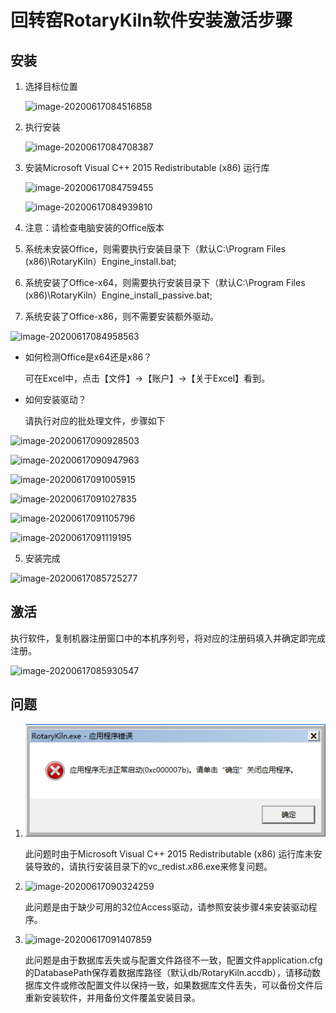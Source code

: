 # 回转窑RotaryKiln软件安装激活步骤

## 安装

1. 选择目标位置

	![image-20200617084516858](C:\Users\Admin\AppData\Roaming\Typora\typora-user-images\image-20200617084516858.png)

2. 执行安装

	![image-20200617084708387](C:\Users\Admin\AppData\Roaming\Typora\typora-user-images\image-20200617084708387.png)

3. 安装Microsoft Visual C++ 2015 Redistributable (x86) 运行库

	![image-20200617084759455](C:\Users\Admin\AppData\Roaming\Typora\typora-user-images\image-20200617084759455.png)

	![image-20200617084939810](C:\Users\Admin\AppData\Roaming\Typora\typora-user-images\image-20200617084939810.png)

4. 注意：请检查电脑安装的Office版本

  1. 系统未安装Office，则需要执行安装目录下（默认C:\Program Files (x86)\RotaryKiln）Engine_install.bat;
  2. 系统安装了Office-x64，则需要执行安装目录下（默认C:\Program Files (x86)\RotaryKiln）Engine_install_passive.bat;
  3. 系统安装了Office-x86，则不需要安装额外驱动。

  ![image-20200617084958563](C:\Users\Admin\AppData\Roaming\Typora\typora-user-images\image-20200617084958563.png)

  - 如何检测Office是x64还是x86？

      可在Excel中，点击【文件】→【账户】→【关于Excel】看到。

  - 如何安装驱动？

      请执行对应的批处理文件，步骤如下

  ![image-20200617090928503](C:\Users\Admin\AppData\Roaming\Typora\typora-user-images\image-20200617090928503.png)

  ![image-20200617090947963](C:\Users\Admin\AppData\Roaming\Typora\typora-user-images\image-20200617090947963.png)

  ![image-20200617091005915](C:\Users\Admin\AppData\Roaming\Typora\typora-user-images\image-20200617091005915.png)

  ![image-20200617091027835](C:\Users\Admin\AppData\Roaming\Typora\typora-user-images\image-20200617091027835.png)

  ![image-20200617091105796](C:\Users\Admin\AppData\Roaming\Typora\typora-user-images\image-20200617091105796.png)

  ![image-20200617091119195](C:\Users\Admin\AppData\Roaming\Typora\typora-user-images\image-20200617091119195.png)

5. 安装完成

  ![image-20200617085725277](C:\Users\Admin\AppData\Roaming\Typora\typora-user-images\image-20200617085725277.png)


## 激活

执行软件，复制机器注册窗口中的本机序列号，将对应的注册码填入并确定即完成注册。

![image-20200617085930547](C:\Users\Admin\AppData\Roaming\Typora\typora-user-images\image-20200617085930547.png)









## 问题


1. ![image-20200617094731428](回转窑RotaryKiln软件安装激活步骤.assets/image-20200617094731428.png)

    此问题时由于Microsoft Visual C++ 2015 Redistributable (x86) 运行库未安装导致的，请执行安装目录下的vc_redist.x86.exe来修复问题。

2. ![image-20200617090324259](C:\Users\Admin\AppData\Roaming\Typora\typora-user-images\image-20200617090324259.png)

    此问题是由于缺少可用的32位Access驱动，请参照安装步骤4来安装驱动程序。

3. ![image-20200617091407859](C:\Users\Admin\AppData\Roaming\Typora\typora-user-images\image-20200617091407859.png)

    此问题是由于数据库丢失或与配置文件路径不一致，配置文件application.cfg的DatabasePath保存着数据库路径（默认db/RotaryKiln.accdb），请移动数据库文件或修改配置文件以保持一致，如果数据库文件丢失，可以备份文件后重新安装软件，并用备份文件覆盖安装目录。


